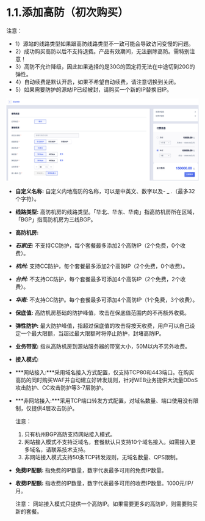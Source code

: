 

# 1.1.添加高防（初次购买）

注意：

- 1）源站的线路类型如果跟高防线路类型不一致可能会导致访问变慢的问题。
- 2）成功购买高防以后不支持退费。产品有效期间，无法删除高防。需特别注意！
- 3）高防不允许降级，因此如果选择的是30G的固定将无法在中途切到20G的弹性。
- 4）自动续费是默认开启，如果不希望自动续费，请注意切换到关闭。
- 5）如果需要防护的源站IP已经被封，请购买一个新的IP替换旧IP。

![](/images/uads/opintro/addBGP.png)

- **自定义名称:** 自定义内地高防的名称，可以是中英文、数字以及- \_ .（最多32个字符）。
- **线路类型:** 高防机房的线路类型。「华北、华东、华南」指高防机房所在区域，「BGP」指高防机房为三线BGP。
- **高防机房:**
- ***石家庄:*** 不支持CC防护，每个套餐最多添加2个高防IP（2个免费，0个收费）。

- ***杭州:*** 支持CC防护，每个套餐最多添加2个高防IP（2个免费，0个收费）。

- ***台州:*** 不支持CC防护，每个套餐最多可添加4个高防IP（2个免费，2个收费）。

- ***华南:*** 不支持CC防护。每个套餐最多可添加4个高防IP（1个免费，3个收费）。

- **保底值:** 高防机房基础的防护峰值，攻击在保底值范围内的不再额外收费。

- **弹性防护:** 最大防护峰值，指超过保底值的攻击将按天收费，用户可以自己设定一个最大限额，当超过最大限额时将停止防护，封堵高防IP。

- **业务带宽:** 指从高防机房到源站服务器的带宽大小，50M以内不另外收费。

- **接入模式:** 
- ***网站接入:***采用域名接入方式配置，仅支持TCP80和443端口。在购买高防的同时购买WAF并自动建立好转发规则，针对WEB业务提供大流量DDoS攻击防护、CC攻击防护等3-7层防护。
- ***非网站接入:***采用TCP端口转发方式配置，对域名数量、端口使用没有限制，仅提供4层攻击防护。


    注意：
    1. 只有杭州BGP高防支持网站接入模式。
    2. 网站接入模式不支持泛域名，套餐默认只支持10个域名接入。如需接入更多域名，请联系技术支持。
    3. 非网站接入模式支持50条TCP转发规则，无域名数量、QPS限制。


- **免费IP配额:** 指免费的IP数量，数字代表最多可用的免费IP数量。

- **收费IP配额:** 指收费的IP数量，数字代表最多可用的收费IP数量。1000元/IP/月。


    注意：
    网站接入模式只提供一个高防IP。如果需要更多的高防IP，则需要购买新的套餐。
    
    

